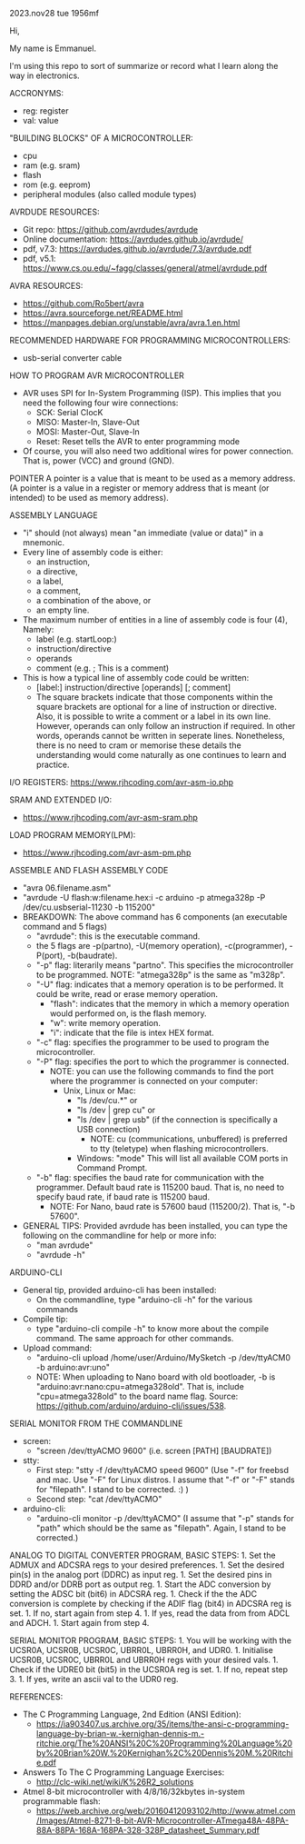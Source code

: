 2023.nov28 tue 1956mf

Hi,

My name is Emmanuel.

I'm using this repo to sort of summarize or record what I learn along the way in electronics.

ACCRONYMS:
  - reg: register
  - val: value

"BUILDING BLOCKS" OF A MICROCONTROLLER:
- cpu
- ram (e.g. sram)
- flash
- rom (e.g. eeprom)
- peripheral modules (also called module types)

AVRDUDE RESOURCES:
- Git repo: https://github.com/avrdudes/avrdude
- Online documentation: https://avrdudes.github.io/avrdude/
- pdf, v7.3: https://avrdudes.github.io/avrdude/7.3/avrdude.pdf
- pdf, v5.1:  https://www.cs.ou.edu/~fagg/classes/general/atmel/avrdude.pdf

AVRA RESOURCES:
- https://github.com/Ro5bert/avra
- https://avra.sourceforge.net/README.html
- https://manpages.debian.org/unstable/avra/avra.1.en.html

RECOMMENDED HARDWARE FOR PROGRAMMING MICROCONTROLLERS:
- usb-serial converter cable

HOW TO PROGRAM AVR MICROCONTROLLER
- AVR uses SPI for In-System Programming (ISP). This implies that you need the following four wire connections:
    - SCK: Serial ClocK
    - MISO: Master-In, Slave-Out
    - MOSI: Master-Out, Slave-In
    - Reset: Reset tells the AVR to enter programming mode
- Of course, you will also need two additional wires for power connection. That is, power (VCC) and ground (GND).

POINTER
  A pointer is a value that is meant to be used as a memory address. (A pointer is a value in a register or memory address that is meant (or intended) to be used as memory address).

ASSEMBLY LANGUAGE
- "i" should (not always) mean "an immediate (value or data)" in a mnemonic.
- Every line of assembly code is either:
    - an instruction,
    - a directive,
    - a label,
    - a comment,
    - a combination of the above, or
    - an empty line.
- The maximum number of entities in a line of assembly code is four (4), Namely:
    - label (e.g. startLoop:)
    - instruction/directive
    - operands
    - comment  (e.g. ; This is a comment)
- This is how a typical line of assembly code could be written:
    - [label:] instruction/directive [operands] [; comment]
    - The square brackets indicate that those components within the square brackets are optional for a line of instruction or directive. Also, it is possible to write a comment or a label in its own line. However, operands can only follow an instruction if required. In other words, operands cannot be written in seperate lines. Nonetheless, there is no need to cram or memorise these details the understanding would come naturally as one continues to learn and practice.

I/O REGISTERS:
https://www.rjhcoding.com/avr-asm-io.php

SRAM AND EXTENDED I/O:
- https://www.rjhcoding.com/avr-asm-sram.php

LOAD PROGRAM MEMORY(LPM):
- https://www.rjhcoding.com/avr-asm-pm.php

ASSEMBLE AND FLASH ASSEMBLY CODE
- "avra 06.filename.asm"
- "avrdude -U flash:w:filename.hex:i -c arduino -p atmega328p -P /dev/cu.usbserial-11230 -b 115200"
- BREAKDOWN: The above command has 6 components (an executable command and 5 flags)
    - "avrdude": this is the executable command.
    - the 5 flags are -p(partno), -U(memory operation), -c(programmer), -P(port), -b(baudrate).
    - "-p" flag: literarily means "partno". This specifies the microcontroller to be programmed. NOTE: "atmega328p" is the same as "m328p".
    - "-U" flag: indicates that a memory operation is to be performed. It could be write, read or erase memory operation.
        - "flash": indicates that the memory in which a memory operation would performed on, is the flash memory.
        - "w": write memory operation.
        - "i": indicate that the file is intex HEX format.
    - "-c" flag: specifies the programmer to be used to program the microcontroller.
    - "-P" flag: specifies the port to which the programmer is connected.
        - NOTE: you can use the following commands to find the port where the programmer is connected on your computer:
            - Unix, Linux or Mac:
                - "ls /dev/cu.*" or
                - "ls /dev | grep cu" or
                - "ls /dev | grep usb" (if the connection is specifically a USB connection)
                    - NOTE: cu (communications, unbuffered) is preferred to tty (teletype) when flashing microcontrollers.
                - Windows: "mode" This will list all available COM ports in Command Prompt.
    - "-b" flag: specifies the baud rate for communication with the programmer. Default baud rate is 115200 baud. That is, no need to specify baud rate, if baud rate is 115200 baud.
        - NOTE: For Nano, baud rate is 57600 baud (115200/2). That is, "-b 57600".
- GENERAL TIPS: Provided avrdude has been installed, you can type the following on the commandline for help or more info:
    - "man avrdude"
    - "avrdude -h"

 ARDUINO-CLI
- General tip, provided arduino-cli has been installed:
    - On the commandline, type "arduino-cli -h" for the various commands
- Compile tip:
    - type "arduino-cli compile -h" to know more about the compile command. The same approach for other commands.
- Upload command:
    - "arduino-cli upload /home/user/Arduino/MySketch -p /dev/ttyACM0 -b arduino:avr:uno"
    - NOTE: When uploading to Nano board with old bootloader, -b is "arduino:avr:nano:cpu=atmega328old". That is, include "cpu=atmega328old" to the board name flag. Source: https://github.com/arduino/arduino-cli/issues/538.

SERIAL MONITOR FROM THE COMMANDLINE
- screen:
    - "screen /dev/ttyACMO 9600"  (i.e. screen [PATH] [BAUDRATE])
- stty:
    - First step: "stty -f /dev/ttyACMO speed 9600" (Use "-f" for freebsd and mac. Use "-F" for Linux distros. I assume that "-f" or "-F" stands for "filepath". I stand to be corrected. :) )
    - Second step: "cat /dev/ttyACMO"
- arduino-cli:
    - "arduino-cli monitor -p /dev/ttyACMO" (I assume that "-p" stands for "path" which should be the same as "filepath". Again, I stand to be corrected.)

ANALOG TO DIGITAL CONVERTER PROGRAM, BASIC STEPS:
    1. Set the ADMUX and ADCSRA regs to your desired preferences.
    1. Set the desired pin(s) in the analog port (DDRC) as input reg.
    1. Set the desired pins in DDRD and/or DDRB port as output reg.
    1. Start the ADC conversion by setting the ADSC bit (bit6) in ADCSRA reg.
    1. Check if the the ADC conversion is complete by checking if the ADIF flag (bit4) in ADCSRA reg is set.
    1. If no, start again from step 4.
    1. If yes, read the data from from ADCL and ADCH.
    1. Start again from step 4.

SERIAL MONITOR PROGRAM, BASIC STEPS:
    1. You will be working with the UCSR0A, UCSR0B, UCSR0C, UBRR0L, UBRR0H, and UDR0.
    1. Initialise UCSR0B, UCSR0C, UBRR0L and UBRR0H regs with your desired vals.
    1. Check if the UDRE0 bit (bit5) in the UCSR0A reg is set.
    1. If no, repeat step 3.
    1. If yes, write an ascii val to the UDR0 reg.

REFERENCES:
- The C Programming Language, 2nd Edition (ANSI Edition):
    - https://ia903407.us.archive.org/35/items/the-ansi-c-programming-language-by-brian-w.-kernighan-dennis-m.-ritchie.org/The%20ANSI%20C%20Programming%20Language%20by%20Brian%20W.%20Kernighan%2C%20Dennis%20M.%20Ritchie.pdf
- Answers To The C Programming Language Exercises:
    - http://clc-wiki.net/wiki/K%26R2_solutions
- Atmel 8-bit microcontroller with 4/8/16/32kbytes in-system programmable flash:
    - https://web.archive.org/web/20160412093102/http://www.atmel.com/Images/Atmel-8271-8-bit-AVR-Microcontroller-ATmega48A-48PA-88A-88PA-168A-168PA-328-328P_datasheet_Summary.pdf
